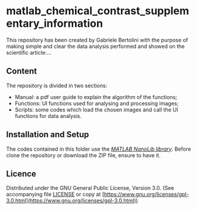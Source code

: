 # matlab_chemical_contrast_supplementary_information
This repository has been created by Gabriele Bertolini with the purpose of making simple and clear the data analysis performed and showed on the scientific article:...

## Content
The repository is divided in two sections:
* Manual: a pdf user guide to explain the algorithm of the functions;
* Functions: UI functions used for analysing and processing images;
* Scripts: some codes which load the chosen images and call the UI functions for data analysis. 

## Installation and Setup
The codes contained in this folder use the [*MATLAB NanoLib library*](https://github.com/ethz-micro/matlab_nanonis). Before clone the repository or download the ZIP file, ensure to have it.

## Licence
Distributed under the GNU General Public License, Version 3.0. (See accompanying file [LICENSE](LICENSE) or copy at [https://www.gnu.org/licenses/gpl-3.0.html](https://www.gnu.org/licenses/gpl-3.0.html))
